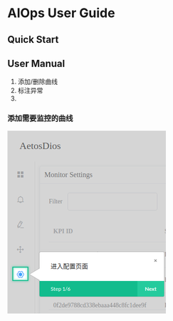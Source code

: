 # AIOps User  Guide
## Quick Start

## User Manual
1. 添加/删除曲线
2. 标注异常
3. 

### 添加需要监控的曲线
![进入Setting页面](https://github.com/DerrickShine/AIOps-User-Manual/blob/master/pic/entering_setting.png)

<!--stackedit_data:
eyJoaXN0b3J5IjpbLTUxNzM3NjA4NywyMDg0ODE4ODk3LC0xNj
E1Mzg4MDU0XX0=
-->